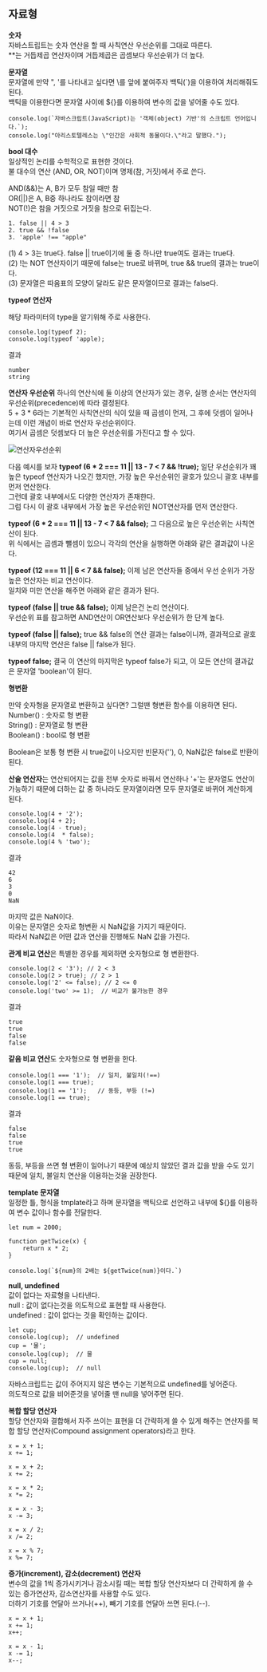 ## 자료형
**숫자**  
자바스트립트는 숫자 연산을 할 때 사칙연산 우선순위를 그대로 따른다.  
**는 거듭제곱 연산자이며 거듭제곱은 곱셈보다 우선순위가 더 높다.

**문자열**  
문자열에 만약 ", '를 나타내고 싶다면 \를 앞에 붙여주자 백틱(`)을 이용하여 처리해줘도 된다.  
백틱을 이용한다면 문자열 사이에 ${}를 이용하여 변수의 값을 넣어줄 수도 있다.  

```
console.log(`자바스크립트(JavaScript)는 '객체(object) 기반'의 스크립트 언어입니다.`);
console.log("아리스토텔레스는 \"인간은 사회적 동물이다.\"라고 말했다.");
```

**bool 대수**  
일상적인 논리를 수학적으로 표현한 것이다.  
불 대수의 연산 (AND, OR, NOT)이며 명제(참, 거짓)에서 주로 쓴다.

AND(&&)는 A, B가 모두 참일 때만 참  
OR(||)은 A, B중 하나라도 참이라면 참  
NOT(!)은 참을 거짓으로 거짓을 참으로 뒤집는다.  

```
1. false || 4 > 3
2. true && !false
3. 'apple' !== "apple"
```

(1) 4 > 3는 true다. false || true이기에 둘 중 하나만 true여도 결과는 true다.  
(2) !는 NOT 연산자이기 때문에 false는 true로 바뀌며, true && true의 결과는 true이다.  
(3) 문자열은 따옴표의 모양이 달라도 같은 문자열이므로 결과는 false다.  

**typeof 연산자**

해당 파라미터의 type을 알기위해 주로 사용한다.

```
console.log(typeof 2);
console.log(typeof 'apple);
```

결과

```
number
string
```

**연산자 우선순위**
하나의 연산식에 둘 이상의 연산자가 있는 경우, 실행 순서는 연산자의 우선순위(precedence)에 따라 결정된다.  
5 + 3 * 6라는 기본적인 사칙연산의 식이 있을 때 곱셈이 먼저, 그 후에 덧셈이 일어나는데 이런 개념이 바로 연산자 우선순위이다.  
여기서 곱셈은 덧셈보다 더 높은 우선순위를 가진다고 할 수 있다.

![연산자우선순위](https://user-images.githubusercontent.com/49552804/141308516-b634ffcb-6e85-4a6b-9a70-067af2a50e3e.PNG)

다음 예시를 보자
**typeof (6 * 2 === 11 || 13 - 7 < 7 && !true);**
일단 우선순위가 꽤 높은 typeof 연산자가 나오긴 했지만, 가장 높은 우선순위인 괄호가 있으니 괄호 내부를 먼저 연산한다.  
그런데 괄호 내부에서도 다양한 연산자가 존재한다.  
그럼 다시 이 괄호 내부에서 가장 높은 우선순위인 NOT연산자를 먼저 연산한다.  

**typeof (6 * 2 === 11 || 13 - 7 < 7 && false);**
그 다음으로 높은 우선순위는 사칙연산이 된다.  
위 식에서는 곱셈과 뺄셈이 있으니 각각의 연산을 실행하면 아래와 같은 결과값이 나온다.  

**typeof (12 === 11 || 6 < 7 && false);**
이제 남은 연산자들 중에서 우선 순위가 가장 높은 연산자는 비교 연산이다.  
일치와 미만 연산을 해주면 아래와 같은 결과가 된다.  

**typeof (false || true && false);**
이제 남은건 논리 연산이다.  
우선순위 표를 참고하면 AND연산이 OR연산보다 우선순위가 한 단계 높다.  

**typeof (false || false);**
true && false의 연산 결과는 false이니까, 결과적으로 괄호내부의 마지막 연산은 false || false가 된다.

**typeof false;**
결국 이 연산의 마지막은 typeof false가 되고, 이 모든 연산의 결과값은 문자열 'boolean'이 된다.

**형변환**

만약 숫자형을 문자열로 변환하고 싶다면? 그럴땐 형변환 함수를 이용하면 된다.  
Number() : 숫자로 형 변환  
String() : 문자열로 형 변환  
Boolean() : bool로 형 변환  

Boolean은 보통 형 변환 시 true값이 나오지만 빈문자(''), 0, NaN값은 false로 반환이 된다.

**산술 연산자**는 연산되어지는 값을 전부 숫자로 바꿔서 연산하나 '+'는 문자열도 연산이 가능하기 때문에 더하는 값 중 하나라도 문자열이라면 모두 문자열로 바뀌어 계산하게 된다.

```
console.log(4 + '2');
console.log(4 + 2);
console.log(4 - true);
console.log(4  * false);
console.log(4 % 'two');
```

결과

```
42
6
3
0
NaN
```

마지막 값은 NaN이다.  
이유는 문자열은 숫자로 형변환 시 NaN값을 가지기 때문이다.  
따라서 NaN값은 어떤 값과 연산을 진행해도 NaN 값을 가진다.  

**관계 비교 연산**은 특별한 경우를 제외하면 숫자형으로 형 변환한다.

```
console.log(2 < '3'); // 2 < 3
console.log(2 > true); // 2 > 1
console.log('2' <= false); // 2 <= 0
console.log('two' >= 1);  // 비교가 불가능한 경우
```

결과

```
true
true
false
false
```

**같음 비교 연산**도 숫자형으로 형 변환을 한다.

```
console.log(1 === '1');  // 일치, 불일치(!==)
console.log(1 === true); 
console.log(1 == '1');   // 동등, 부등 (!=)
console.log(1 == true); 
```

결과

```
false
false
true
true
```

동등, 부등을 쓰면 형 변환이 일어나기 때문에 예상치 않았던 결과 값을 받을 수도 있기 때문에 일치, 불일치 연산을 이용하는것을 권장한다.  

**template 문자열**  
일정한 틀, 형식을 tmplate라고 하며 문자열을 백틱으로 선언하고 내부에 ${}를 이용하여 변수 값이나 함수를 전달한다.

```
let num = 2000;

function getTwice(x) {
    return x * 2;
}

console.log(`${num}의 2배는 ${getTwice(num)}이다.`)
```

**null, undefined**  
값이 없다는 자료형을 나타낸다.  
null : 값이 없다는것을 의도적으로 표현할 때 사용한다.  
undefined :  값이 없다는 것을 확인하는 값이다.  

```
let cup;
console.log(cup);  // undefined
cup = '물';
console.log(cup);  // 물
cup = null;
console.log(cup);  // null
```

자바스크립트는 값이 주어지지 않은 변수는 기본적으로 undefined를 넣어준다.  
의도적으로 값을 비어준것을 넣어줄 땐 null을 넣어주면 된다.  

**복합 할당 연산자**  
할당 연산자와 결합해서 자주 쓰이는 표현을 더 간략하게 쓸 수 있게 해주는 연산자를 복합 할당 연산자(Compound assignment operators)라고 한다.

```
x = x + 1;
x += 1;

x = x + 2;
x += 2;

x = x * 2;
x *= 2;

x = x - 3;
x -= 3;

x = x / 2;
x /= 2;

x = x % 7;
x %= 7;
```

**증가(increment), 감소(decrement) 연산자**  
변수의 값을 1씩 증가시키거나 감소시킬 때는 복합 할당 연산자보다 더 간략하게 쓸 수 있는 증가연산자, 감소연산자를 사용할 수도 있다.  
더하기 기호를 연달아 쓰거나(++), 빼기 기호를 연달아 쓰면 된다.(--).

```
x = x + 1;
x += 1;
x++;

x = x - 1;
x -= 1;
x--;
```

